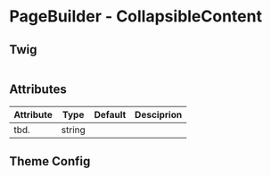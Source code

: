 # PageBuilder - CollapsibleContent

## Twig

```html

```

## Attributes

| Attribute | Type   | Default                                             | Desciprion                                           |
|-----------|--------|---------------|------------------------------------------------------|
| tbd.      | string |                                                     |  |

## Theme Config

```json

```
